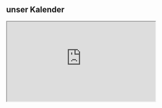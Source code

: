 ## unser Kalender

<iframe width="400" height="215" src="http://cloud.discord.rover.de/apps/calendar/embed/BnzgaWnB95ksRdYj"></iframe>
